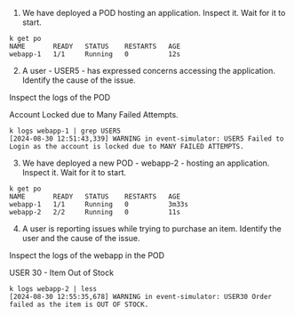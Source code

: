 1. We have deployed a POD hosting an application. Inspect it. Wait for it to start.

```shell
k get po
NAME       READY   STATUS    RESTARTS   AGE
webapp-1   1/1     Running   0          12s
```

2. A user - USER5 - has expressed concerns accessing the application. Identify the cause of the issue.

Inspect the logs of the POD

Account Locked due to Many Failed Attempts.

```shell
k logs webapp-1 | grep USER5
[2024-08-30 12:51:43,339] WARNING in event-simulator: USER5 Failed to Login as the account is locked due to MANY FAILED ATTEMPTS.
```

3. We have deployed a new POD - webapp-2 - hosting an application. Inspect it. Wait for it to start.

```shell
k get po
NAME       READY   STATUS    RESTARTS   AGE
webapp-1   1/1     Running   0          3m33s
webapp-2   2/2     Running   0          11s
```

4. A user is reporting issues while trying to purchase an item. Identify the user and the cause of the issue.

Inspect the logs of the webapp in the POD

USER 30 - Item Out of Stock

```shell
k logs webapp-2 | less
[2024-08-30 12:55:35,678] WARNING in event-simulator: USER30 Order failed as the item is OUT OF STOCK.
```